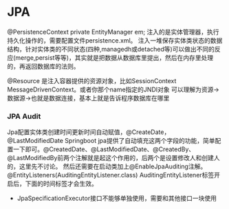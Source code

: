 # JPA
<!-- @author DHJT 2018-12-11 -->

@PersistenceContext
private EntityManager em;
注入的是实体管理器，执行持久化操作的，需要配置文件persistence.xml。
注入一堆保存实体类状态的数据结构，针对实体类的不同状态(四种,managedh或detached等)可以做出不同的反应(merge,persist等等)，其实就是把数据从数据库里提出，然后在内存里处理的，再返回数据库的法则。

@Resource
是注入容器提供的资源对象，比如SessionContext MessageDrivenContext。或者你那个name指定的JNDI对象
可以理解为资源->数据源->也就是数据连接，基本上就是告诉程序数据库在哪里

### JPA Audit
Jpa配置实体类创建时间更新时间自动赋值，@CreateDate，@LastModifiedDate
Springboot jpa提供了自动填充这两个字段的功能，简单配置一下即可。@CreatedDate、@LastModifiedDate、@CreatedBy、@LastModifiedBy前两个注解就是起这个作用的，后两个是设置修改人和创建人的，这里先不讨论。
然后还需要在启动类加上@EnableJpaAuditing注解。
@EntityListeners(AuditingEntityListener.class)
AuditingEntityListener标签开启后，下面的时间标签才会生效。

- JpaSpecificationExecutor接口不能够单独使用，需要和其他接口一块使用


[1]: https://github.com/longfeizheng/jpa-example 'jpa-example'